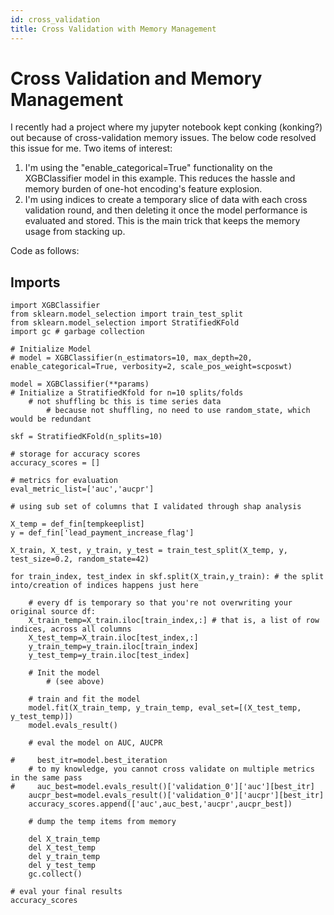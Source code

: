 ```yaml
---
id: cross_validation
title: Cross Validation with Memory Management
---
```


# Cross Validation and Memory Management

I recently had a project where my jupyter notebook kept conking (konking?) out because of cross-validation memory issues.  The below code resolved this issue for me.  Two items of interest:
1. I'm using the "enable_categorical=True" functionality on the XGBClassifier model in this example.  This reduces the hassle and memory burden of one-hot encoding's feature explosion.
2. I'm using indices to create a temporary slice of data with each cross validation round, and then deleting it once the model performance is evaluated and stored.  This is the main trick that keeps the memory usage from stacking up.

Code as follows:

## Imports
```
import XGBClassifier
from sklearn.model_selection import train_test_split
from sklearn.model_selection import StratifiedKFold
import gc # garbage collection
```

```
# Initialize Model
# model = XGBClassifier(n_estimators=10, max_depth=20, enable_categorical=True, verbosity=2, scale_pos_weight=scposwt)

model = XGBClassifier(**params)
# Initialize a StratifiedKfold for n=10 splits/folds
    # not shuffling bc this is time series data
        # because not shuffling, no need to use random_state, which would be redundant

skf = StratifiedKFold(n_splits=10) 

# storage for accuracy scores
accuracy_scores = []

# metrics for evaluation
eval_metric_list=['auc','aucpr']

# using sub set of columns that I validated through shap analysis

X_temp = def_fin[tempkeeplist]
y = def_fin['lead_payment_increase_flag']

X_train, X_test, y_train, y_test = train_test_split(X_temp, y, test_size=0.2, random_state=42)

for train_index, test_index in skf.split(X_train,y_train): # the split into/creation of indices happens just here

    # every df is temporary so that you're not overwriting your original source df:
    X_train_temp=X_train.iloc[train_index,:] # that is, a list of row indices, across all columns
    X_test_temp=X_train.iloc[test_index,:]
    y_train_temp=y_train.iloc[train_index]
    y_test_temp=y_train.iloc[test_index]

    # Init the model
        # (see above)

    # train and fit the model 
    model.fit(X_train_temp, y_train_temp, eval_set=[(X_test_temp, y_test_temp)])
    model.evals_result()
    
    # eval the model on AUC, AUCPR

#     best_itr=model.best_iteration
    # to my knowledge, you cannot cross validate on multiple metrics in the same pass
#     auc_best=model.evals_result()['validation_0']['auc'][best_itr]
    aucpr_best=model.evals_result()['validation_0']['aucpr'][best_itr]
    accuracy_scores.append(['auc',auc_best,'aucpr',aucpr_best])
    
    # dump the temp items from memory
    
    del X_train_temp 
    del X_test_temp
    del y_train_temp 
    del y_test_temp
    gc.collect()

# eval your final results
accuracy_scores

```
